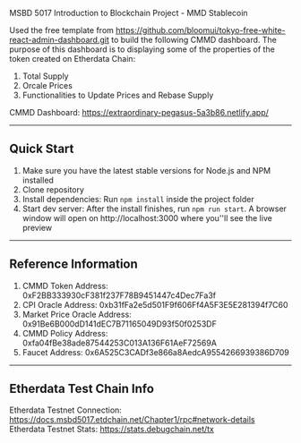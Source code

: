 <p>
MSBD 5017 Introduction to Blockchain Project - MMD Stablecoin

Used the free template from https://github.com/bloomui/tokyo-free-white-react-admin-dashboard.git to build the following CMMD dashboard. The purpose of this dashboard is to displaying some of the properties of the token created on Etherdata Chain:
<ol>
    <li>Total Supply</li>
    <li>Orcale Prices</li>
    <li>Functionalities to Update Prices and Rebase Supply</li>
</ol>

CMMD Dashboard: https://extraordinary-pegasus-5a3b86.netlify.app/
</p>

---

<h2>
    Quick Start
</h2>
<ol>
    <li>Make sure you have the latest stable versions for Node.js and NPM installed</li>
    <li>Clone repository</li>
    <li>Install dependencies: Run <code>npm install</code> inside the project folder</li>
    <li>Start dev server: After the install finishes, run <code>npm run start</code>. A browser window will open on http://localhost:3000 where you''ll see the live preview</li>
</ol>

---

<h2>
    Reference Information
</h2>
<ol>
    <li>CMMD Token Address: 0xF2BB333930cF381f237F78B9451447c4Dec7Fa3f</li>
    <li>CPI Oracle Address: 0xb31fFa2e5d501F9f606Ff4A5F3E5E281394f7C60</li>
    <li>Market Price Oracle Address: 0x91Be6B000dD141dEC7B71165049D93f50f0253DF</li>
    <li>CMMD Policy Address: 0xfa04fBe38ade87544253C013A136F61AeF72569A</li>
    <li>Faucet Address: 0x6A525C3CADf3e866a8AedcA9554266939386D709</li>
</ol>

---

<h2>
    Etherdata Test Chain Info
</h2>

Etherdata Testnet Connection: https://docs.msbd5017.etdchain.net/Chapter1/rpc#network-details
Etherdata Testnet Stats: https://stats.debugchain.net/tx

